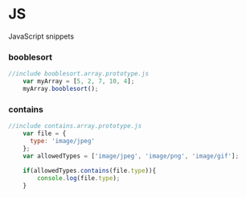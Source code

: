 # JS
JavaScript snippets
### booblesort
```javascript
//include booblesort.array.prototype.js
    var myArray = [5, 2, 7, 10, 4];
    myArray.booblesort();
  ```
  ### contains
  ```javascript
  //include contains.array.prototype.js 
      var file = {
        type: 'image/jpeg'
      };
      var allowedTypes = ['image/jpeg', 'image/png', 'image/gif'];
      
      if(allowedTypes.contains(file.type)){
          console.log(file.type);
      }
  ```
